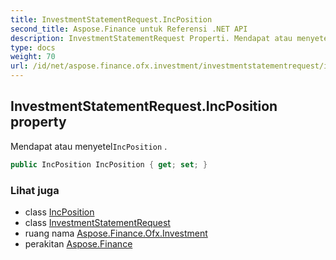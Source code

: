 ```yaml
---
title: InvestmentStatementRequest.IncPosition
second_title: Aspose.Finance untuk Referensi .NET API
description: InvestmentStatementRequest Properti. Mendapat atau menyetelIncPosition .
type: docs
weight: 70
url: /id/net/aspose.finance.ofx.investment/investmentstatementrequest/incposition/
---
```

## InvestmentStatementRequest.IncPosition property

Mendapat atau menyetel`IncPosition` .

```csharp
public IncPosition IncPosition { get; set; }
```

### Lihat juga

* class [IncPosition](../../incposition/)
* class [InvestmentStatementRequest](../)
* ruang nama [Aspose.Finance.Ofx.Investment](../../investmentstatementrequest/)
* perakitan [Aspose.Finance](../../../)


